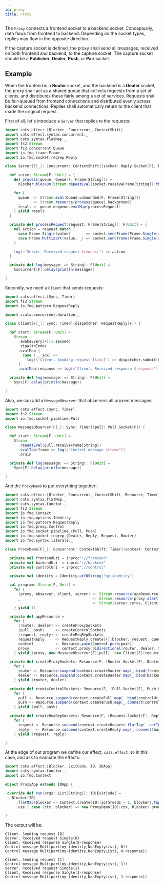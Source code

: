 ```yaml
---
id: proxy
title: Proxy
---
```


The `Proxy` connects a frontend socket to a backend socket. Conceptually, data flows from frontend to backend. 
Depending on the socket types, replies may flow in the opposite direction. 

If the capture socket is defined, the proxy shall send all messages, received on both frontend and backend, to the capture socket. 
The capture socket should be a **Publisher**, **Dealer**, **Push**, or **Pair** socket.

## Example

When the frontend is a **Router** socket, and the backend is a **Dealer** socket, 
the proxy shall act as a shared queue that collects requests from a set of clients, and distributes these fairly among a set of services. 
Requests shall be fair-queued from frontend connections and distributed evenly across backend connections. 
Replies shall automatically return to the client that made the original request.

First of all, let's introduce a `Server` that replies to the requests:

```scala mdoc:silent
import cats.effect.{Blocker, Concurrent, ContextShift}
import cats.effect.syntax.concurrent._
import cats.syntax.flatMap._
import fs2.Stream
import fs2.concurrent.Queue
import io.fmq.frame.Frame
import io.fmq.socket.reqrep.Reply

class Server[F[_]: Concurrent: ContextShift](socket: Reply.Socket[F], blocker: Blocker) {

  def serve: Stream[F, Unit] = {
    def process(queue: Queue[F, Frame[String]]) =
      blocker.blockOn(Stream.repeatEval(socket.receiveFrame[String]).through(queue.enqueue).compile.drain)

    for {
      queue  <- Stream.eval(Queue.unbounded[F, Frame[String]])
      _      <- Stream.resource(process(queue).background)
      result <- queue.dequeue.evalMap(processRequest)
    } yield result
  }

  private def processRequest(request: Frame[String]): F[Unit] = {
    val action = request match {
      case Frame.Single(value)       => socket.sendFrame(Frame.Single(s"$value-response"))
      case Frame.Multipart(value, _) => socket.sendFrame(Frame.Single(s"$value-multipart-response"))
    }

    log(s"Server. Received request $request") >> action
  }

  private def log(message: => String): F[Unit] =
    Concurrent[F].delay(println(message))

}
```

Secondly, we need a `Client` that sends requests: 

```scala mdoc:silent
import cats.effect.{Sync, Timer}
import fs2.Stream
import io.fmq.pattern.RequestReply

import scala.concurrent.duration._

class Client[F[_]: Sync: Timer](dispatcher: RequestReply[F]) {

  def start: Stream[F, Unit] =
    Stream
      .awakeEvery[F](1.second)
      .zipWithIndex
      .evalMap {
        case (_, idx) =>
          log(s"Client. Sending request [$idx]") >> dispatcher.submit[String, String](Frame.Single(idx.toString))
      }
      .evalMap(response => log(s"Client. Received response $response"))

  private def log(message: => String): F[Unit] =
    Sync[F].delay(println(message))

}
```

Also, we can add a `MessageObserver` that observers all proxied messages:

```scala mdoc:silent
import cats.effect.{Sync, Timer}
import fs2.Stream
import io.fmq.socket.pipeline.Pull

class MessageObserver[F[_]: Sync: Timer](pull: Pull.Socket[F]) {

  def start: Stream[F, Unit] =
    Stream
      .repeatEval(pull.receiveFrame[String])
      .evalTap(frame => log(s"Control message $frame"))
      .drain

  private def log(message: => String): F[Unit] =
    Sync[F].delay(println(message))

}
``` 

And the `ProxyDemo` to put everything together:

```scala mdoc:silent
import cats.effect.{Blocker, Concurrent, ContextShift, Resource, Timer}
import cats.syntax.flatMap._
import cats.syntax.functor._
import fs2.Stream
import io.fmq.Context
import io.fmq.options.Identity
import io.fmq.pattern.RequestReply
import io.fmq.proxy.Control
import io.fmq.socket.pipeline.{Pull, Push}
import io.fmq.socket.reqrep.{Dealer, Reply, Request, Router}
import io.fmq.syntax.literals._

class ProxyDemo[F[_]: Concurrent: ContextShift: Timer](context: Context[F], blocker: Blocker) {

  private val frontendUri = inproc"://frontend"
  private val backendUri  = inproc"://backend"
  private val controlUri  = inproc"://control"

  private val identity = Identity.utf8String("my-identity")

  val program: Stream[F, Unit] =
    for {
      (proxy, observer, client, server) <- Stream.resource(appResource) // initialize app components
      _                                 <- Stream.resource(proxy.start(blocker)) // start proxy
      _                                 <- Stream(server.serve, client.start, observer.start).parJoinUnbounded // start components
    } yield ()

  private def appResource =
    for {
      (router, dealer) <- createProxySockets
      (pull, push)     <- createControlSockets
      (request, reply) <- createReqRepSockets
      requestReply     <- RequestReply.create[F](blocker, request, queueSize = 128)
      control          <- Resource.pure(Control.push(push))
      proxy            <- context.proxy.bidirectional(router, dealer, Some(control), Some(control))
    } yield (proxy, new MessageObserver[F](pull), new Client[F](requestReply), new Server[F](reply, blocker))

  private def createProxySockets: Resource[F, (Router.Socket[F], Dealer.Socket[F])] =
    for {
      router <- Resource.suspend(context.createRouter.map(_.bind(frontendUri)))
      dealer <- Resource.suspend(context.createDealer.map(_.bind(backendUri)))
    } yield (router, dealer)

  private def createControlSockets: Resource[F, (Pull.Socket[F], Push.Socket[F])] =
    for {
      pull <- Resource.suspend(context.createPull.map(_.bind(controlUri)))
      push <- Resource.suspend(context.createPush.map(_.connect(controlUri)))
    } yield (pull, push)

  private def createReqRepSockets: Resource[F, (Request.Socket[F], Reply.Socket[F])] =
    for {
      request <- Resource.suspend(context.createRequest.flatTap(_.setIdentity(identity)).map(_.connect(frontendUri)))
      reply   <- Resource.suspend(context.createReply.map(_.connect(backendUri)))
    } yield (request, reply)

}
```

At the edge of out program we define our effect, `cats.effect.IO` in this case, and ask to evaluate the effects:

```scala mdoc:silent
import cats.effect.{Blocker, ExitCode, IO, IOApp}
import cats.syntax.functor._
import io.fmq.Context

object ProxyApp extends IOApp {

 override def run(args: List[String]): IO[ExitCode] =
   Blocker[IO]
     .flatMap(blocker => Context.create[IO](ioThreads = 1, blocker).tupleRight(blocker))
     .use { case (ctx, blocker) => new ProxyDemo[IO](ctx, blocker).program.compile.drain.as(ExitCode.Success) }

}
```

The output will be:
```text
Client. Sending request [0]
Server. Received request Single(0)
Client. Received response Single(0-response)
Control message Multipart(my-identity,NonEmptyList(, 0))
Control message Multipart(my-identity,NonEmptyList(, 0-response))

Client. Sending request [1]
Control message Multipart(my-identity,NonEmptyList(, 1))
Server. Received request Single(1)
Client. Received response Single(1-response)
Control message Multipart(my-identity,NonEmptyList(, 1-response))
```